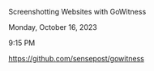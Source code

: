 Screenshotting Websites with GoWitness

Monday, October 16, 2023

9:15 PM

<https://github.com/sensepost/gowitness>
